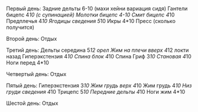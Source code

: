 Первый день:
Задние дельты 6-10 (махи хейни вариация сидя)
Гантели бицепс 4*10 (с супинацией)
Молотки бицепс 4-10
Смит бицепс 4*10
Предплечья 4*10
Ягодицы сведения 5*10
Икры 4*10 
Пресс (сколько получится)

Второй день:
Отдых

Третий день:
Дельты середина 5*12 орел
Жим на плечи вверх 4*12 локти назад
Гиперэкстензия 4*10
Спина блок 4*10
Спина Гриф 3*10
Становая 4*10
Ноги перед 4*10
  
Четвертый день:
Отдых

Пятый день:
Гиперэкстензия 3*10
Жим грудь верх 4*10
Жим грудь 4*10
Низ груди сведения 4*10
Трицепс 5*10
Передние дельты 4*10
Ноги жим 4*10

Шестой день:
Отдых